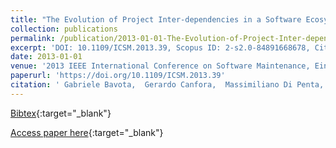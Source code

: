 ```yaml
---
title: "The Evolution of Project Inter-dependencies in a Software Ecosystem: The Case of Apache"
collection: publications
permalink: /publication/2013-01-01-The-Evolution-of-Project-Inter-dependencies-in-a-Software-Ecosystem-The-Case-of-Apache
excerpt: 'DOI: 10.1109/ICSM.2013.39, Scopus ID: 2-s2.0-84891668678, Cited by: 36'
date: 2013-01-01
venue: '2013 IEEE International Conference on Software Maintenance, Eindhoven, The Netherlands, September 22-28, 2013'
paperurl: 'https://doi.org/10.1109/ICSM.2013.39'
citation: ' Gabriele Bavota,  Gerardo Canfora,  Massimiliano Di Penta,  Rocco Oliveto,  Sebastiano Panichella, &quot;The Evolution of Project Inter-dependencies in a Software Ecosystem: The Case of Apache.&quot; 2013 IEEE International Conference on Software Maintenance, Eindhoven, The Netherlands, September 22-28, 2013, 2013.'
---
```

[Bibtex](https://dblp.org/rec/bib/conf/icsm/BavotaCPOP13a){:target="_blank"}

[Access paper here](https://doi.org/10.1109/ICSM.2013.39){:target="_blank"}

